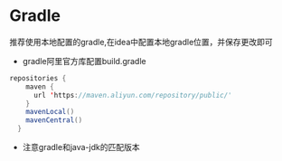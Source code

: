 # Gradle
推荐使用本地配置的gradle,在idea中配置本地gradle位置，并保存更改即可
- gradle阿里官方库配置build.gradle
```java
repositories {
    maven {
      url 'https://maven.aliyun.com/repository/public/'
    }
    mavenLocal()
    mavenCentral()
  }
```
- 注意gradle和java-jdk的匹配版本

